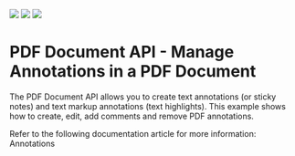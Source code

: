 <!-- default badges list -->
![](https://img.shields.io/endpoint?url=https://codecentral.devexpress.com/api/v1/VersionRange/180363092/20.2.3%2B)
[![](https://img.shields.io/badge/Open_in_DevExpress_Support_Center-FF7200?style=flat-square&logo=DevExpress&logoColor=white)](https://supportcenter.devexpress.com/ticket/details/T545395)
[![](https://img.shields.io/badge/📖_How_to_use_DevExpress_Examples-e9f6fc?style=flat-square)](https://docs.devexpress.com/GeneralInformation/403183)
<!-- default badges end -->
# PDF Document API - Manage Annotations in a PDF Document

<p>The PDF Document API allows you to create text annotations (or sticky notes) and text markup annotations (text highlights). This example shows how to create, edit, add comments and remove PDF annotations.</p>

<p>Refer to the following documentation article for more information: <a>Annotations<a href="https://docs.devexpress.com/OfficeFileAPI/119122/pdf-document-api/annotations?v=20.2&p=netframework"></p>
